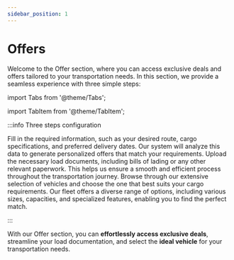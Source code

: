 ```yaml
---
sidebar_position: 1
---
```


# Offers

Welcome to the Offer section, where you can access exclusive deals and offers tailored to your transportation needs. In this section, we provide a seamless experience with three simple steps:


import Tabs from '@theme/Tabs';

import TabItem from '@theme/TabItem';

:::info Three steps configuration

<Tabs>
  <TabItem value="Step 1: Offer Data" label="Step 1: Offer Data">Fill in the required information, such as your desired route, cargo specifications, and preferred delivery dates. Our system will analyze this data to generate personalized offers that match your requirements.</TabItem>
  <TabItem value="Step 2: Load Document" label="Step 2: Load Document">Upload the necessary load documents, including bills of lading or any other relevant paperwork. This helps us ensure a smooth and efficient process throughout the transportation journey.</TabItem>
  <TabItem value="Step 3: Vehicle Selection" label="Step 3: Vehicle Selection">Browse through our extensive selection of vehicles and choose the one that best suits your cargo requirements. Our fleet offers a diverse range of options, including various sizes, capacities, and specialized features, enabling you to find the perfect match.</TabItem>
  
</Tabs>

:::

With our Offer section, you can **effortlessly access exclusive deals**, streamline your load documentation, and select the **ideal vehicle** for your transportation needs.